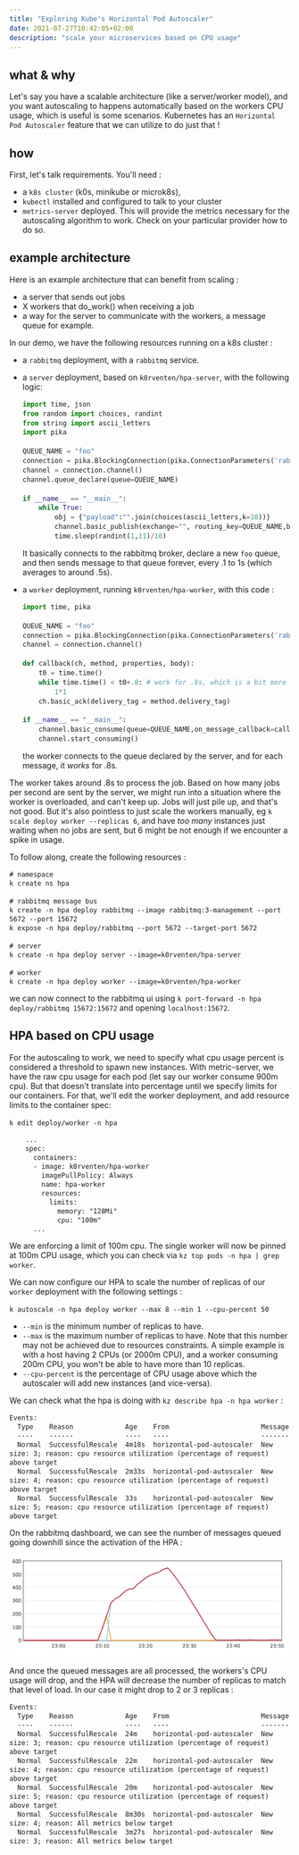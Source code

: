 ```yaml
---
title: "Exploring Kube's Horizontal Pod Autoscaler"
date: 2021-07-27T10:42:05+02:00
description: "scale your microservices based on CPU usage"
---
```


## what & why 

Let's say you have a scalable architecture (like a server/worker model), and you want autoscaling to happens automatically based on the workers CPU usage, which is useful is some scenarios. Kubernetes has an `Horizontal Pod Autoscaler` feature that we can utilize to do just that !

## how

First, let's talk requirements. You'll need :
- a `k8s cluster` (k0s, minikube or microk8s),
- `kubectl` installed and configured to talk to your cluster
- `metrics-server` deployed. This will provide the metrics necessary for the autoscaling algorithm to work. Check on your particular provider how to do so.

## example architecture

Here is an example architecture that can benefit from scaling : 

- a server that sends out jobs
- X workers that do_work() when receiving a job
- a way for the server to communicate with the workers, a message queue for example.

In our demo, we have the following resources running on a k8s cluster :
- a `rabbitmq` deployment, with a `rabbitmq` service.
- a `server` deployment, based on `k0rventen/hpa-server`, with the following logic:
  ```py
  import time, json
  from random import choices, randint
  from string import ascii_letters
  import pika

  QUEUE_NAME = "foo"
  connection = pika.BlockingConnection(pika.ConnectionParameters('rabbitmq'))
  channel = connection.channel()
  channel.queue_declare(queue=QUEUE_NAME)

  if __name__ == "__main__":
      while True:
          obj = {"payload":"".join(choices(ascii_letters,k=10))}
          channel.basic_publish(exchange="", routing_key=QUEUE_NAME,body=json.dumps(obj))
          time.sleep(randint(1,11)/10)
  ```
  It basically connects to the rabbitmq broker, declare a new `foo` queue, and then sends message to that queue forever, every .1 to 1s (which averages to around .5s).

- a `worker` deployment, running `k0rventen/hpa-worker`, with this code : 
  ```py
  import time, pika

  QUEUE_NAME = "foo"
  connection = pika.BlockingConnection(pika.ConnectionParameters('rabbitmq'))
  channel = connection.channel()

  def callback(ch, method, properties, body):
      t0 = time.time()
      while time.time() < t0+.8: # work for .8s, which is a bit more than the interval between jobs sent by the server
          1*1
      ch.basic_ack(delivery_tag = method.delivery_tag)

  if __name__ == "__main__":
      channel.basic_consume(queue=QUEUE_NAME,on_message_callback=callback)
      channel.start_consuming()

  ```
  the worker connects to the queue declared by the server, and for each message, it _works_ for .8s.

The worker takes around .8s to process the job. Based on how many jobs per second are sent by the server, we might run into a situation where the worker is overloaded, and can't keep up. Jobs will just pile up, and that's not good. But it's also pointless to just scale the workers manually, eg `k scale deploy worker --replicas 6`, and have _too many_ instances just waiting when no jobs are sent, but 6 might be not enough if we encounter a spike in usage.

To follow along, create the following resources :

```
# namespace
k create ns hpa

# rabbitmq message bus
k create -n hpa deploy rabbitmq --image rabbitmq:3-management --port 5672 --port 15672
k expose -n hpa deploy/rabbitmq --port 5672 --target-port 5672

# server
k create -n hpa deploy server --image=k0rventen/hpa-server

# worker
k create -n hpa deploy worker --image=k0rventen/hpa-worker
```

we can now connect to the rabbitmq ui using `k port-forward -n hpa deploy/rabbitmq 15672:15672` and opening `localhost:15672`.



## HPA based on CPU usage

For the autoscaling to work, we need to specify what cpu usage percent is considered a threshold to spawn new instances. With metric-server, we have the raw cpu usage for each pod (let say our worker consume 900m cpu). But that doesn't translate into percentage until we specify limits for our containers. For that, we'll edit the worker deployment, and add resource limits to the container spec:

`k edit deploy/worker -n hpa`

```
    ...
    spec:
      containers:
      - image: k0rventen/hpa-worker
        imagePullPolicy: Always
        name: hpa-worker
        resources:
          limits:
            memory: "128Mi"
            cpu: "100m"
      ...
```

We are enforcing a limit of 100m cpu. The single worker will now be pinned at 100m CPU usage, which you can check via `kz top pods -n hpa | grep worker`.

We can now configure our HPA to scale the number of replicas of our `worker` deployment with the following settings :

`k autoscale -n hpa deploy worker --max 8 --min 1 --cpu-percent 50`

- `--min` is the minimum number of replicas to have.
- `--max` is the maximum number of replicas to have. Note that this number may not be achieved due to resources constraints. A simple example is with a host having 2 CPUs (or 2000m CPU), and a worker consuming 200m CPU, you won't be able to have more than 10 replicas.
- `--cpu-percent` is the percentage of CPU usage above which the autoscaler will add new instances (and vice-versa).

We can check what the hpa is doing with `kz describe hpa -n hpa worker` : 

```
Events:
  Type    Reason             Age    From                       Message
  ----    ------             ----   ----                       -------
  Normal  SuccessfulRescale  4m18s  horizontal-pod-autoscaler  New size: 3; reason: cpu resource utilization (percentage of request) above target
  Normal  SuccessfulRescale  2m33s  horizontal-pod-autoscaler  New size: 4; reason: cpu resource utilization (percentage of request) above target
  Normal  SuccessfulRescale  33s    horizontal-pod-autoscaler  New size: 5; reason: cpu resource utilization (percentage of request) above target
```

On the rabbitmq dashboard, we can see the number of messages queued going downhill since the activation of the HPA :

![](/kube-hpa/rabbitmq.png)

And once the queued messages are all processed, the workers's CPU usage will drop, and the HPA will decrease the number of replicas to match that level of load. In our case it might drop to 2 or 3 replicas : 


```
Events:
  Type    Reason             Age    From                       Message
  ----    ------             ----   ----                       -------
  Normal  SuccessfulRescale  24m    horizontal-pod-autoscaler  New size: 3; reason: cpu resource utilization (percentage of request) above target
  Normal  SuccessfulRescale  22m    horizontal-pod-autoscaler  New size: 4; reason: cpu resource utilization (percentage of request) above target
  Normal  SuccessfulRescale  20m    horizontal-pod-autoscaler  New size: 5; reason: cpu resource utilization (percentage of request) above target
  Normal  SuccessfulRescale  8m30s  horizontal-pod-autoscaler  New size: 4; reason: All metrics below target
  Normal  SuccessfulRescale  3m27s  horizontal-pod-autoscaler  New size: 3; reason: All metrics below target
```

